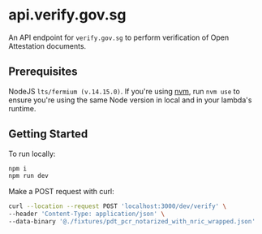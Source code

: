 # api.verify.gov.sg

An API endpoint for `verify.gov.sg` to perform verification of Open Attestation documents.

## Prerequisites

NodeJS `lts/fermium (v.14.15.0)`. If you're using [nvm](https://github.com/nvm-sh/nvm), run `nvm use` to ensure you're using the same Node version in local and in your lambda's runtime.

## Getting Started

To run locally:

```bash
npm i
npm run dev
```

Make a POST request with curl:

```bash
curl --location --request POST 'localhost:3000/dev/verify' \
--header 'Content-Type: application/json' \
--data-binary '@./fixtures/pdt_pcr_notarized_with_nric_wrapped.json'
```
